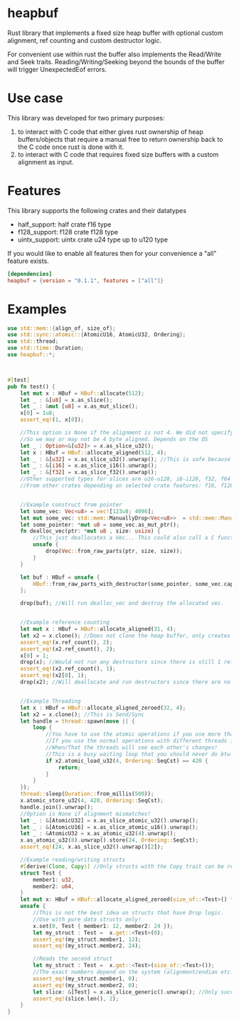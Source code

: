 # heapbuf
Rust library that implements a fixed size heap buffer with optional custom alignment, ref counting and custom destructor logic.

For convenient use within rust the buffer also implements the Read/Write and Seek traits.
Reading/Writing/Seeking beyond the bounds of the buffer will trigger UnexpectedEof errors.

# Use case
This library was developed for two primary purposes:
1. to interact with C code that either gives rust ownership of heap buffers/objects that require a manual free
to return ownership back to the C code once rust is done with it. 
2. to interact with C code that requires fixed size buffers with a custom alignment as input.

# Features
This library supports the following crates and their datatypes
- half_support: half crate f16 type 
- f128_support: f128 crate f128 type
- uintx_support: uintx crate u24 type up to u120 type 

If you would like to enable all features then for your convenience a "all" feature exists.
```toml
[dependencies]
heapbuf = {version = "0.1.1", features = ["all"]}
```

# Examples
```rust
use std::mem::{align_of, size_of};
use std::sync::atomic::{AtomicU16, AtomicU32, Ordering};
use std::thread;
use std::time::Duration;
use heapbuf::*;



#[test]
pub fn test() {
    let mut x : HBuf = HBuf::allocate(512);
    let _ : &[u8] = x.as_slice();
    let _ : &mut [u8] = x.as_mut_slice();
    x[0] = 1u8;
    assert_eq!(1, x[0]);

    //This option is None if the alignment is not 4. We did not specify alignment when allocating
    //So we may or may not be 4 byte aligned. Depends on the OS
    let _ : Option<&[u32]> = x.as_slice_u32();
    let x : HBuf = HBuf::allocate_aligned(512, 4);
    let _ : &[u32] = x.as_slice_u32().unwrap(); //This is safe because our alignment is 4!
    let _ : &[i16] = x.as_slice_i16().unwrap();
    let _ : &[f32] = x.as_slice_f32().unwrap();
    //Other supported types for slices are u16-u128, i8-i128, f32, f64
    //From other crates depending on selected crate features: f16, f128, u24...,


    //Example construct from pointer
    let some_vec: Vec<u8> = vec![123u8; 4096];
    let mut some_vec: std::mem::ManuallyDrop<Vec<u8>>  = std::mem::ManuallyDrop::new(some_vec);
    let some_pointer: *mut u8 = some_vec.as_mut_ptr();
    fn dealloc_vec(ptr: *mut u8 , size: usize) {
        //This just deallocates a Vec... This could also call a C function
        unsafe {
            drop(Vec::from_raw_parts(ptr, size, size));
        }
    }

    let buf : HBuf = unsafe {
        HBuf::from_raw_parts_with_destructor(some_pointer, some_vec.capacity(), dealloc_vec)
    };

    drop(buf); //Will run dealloc_vec and destroy the allocated vec.


    //Example reference counting
    let mut x : HBuf = HBuf::allocate_aligned(31, 4);
    let x2 = x.clone(); //Does not clone the heap buffer, only creates another reference. just lice Rc.clone()
    assert_eq!(x.ref_count(), 2);
    assert_eq!(x2.ref_count(), 2);
    x[0] = 1;
    drop(x); //Would not run any destructors since there is still 1 reference.
    assert_eq!(x2.ref_count(), 1);
    assert_eq!(x2[0], 1);
    drop(x2); //Will deallocate and run destructors since there are no more references.


    //Example Threading
    let x : HBuf = HBuf::allocate_aligned_zeroed(32, 4);
    let x2 = x.clone(); //This is Send/Sync
    let handle = thread::spawn(move || {
        loop {
            //You have to use the atomic operations if you use more than one thread
            //If you use the normal operations with different threads involved then there is no guarantee
            //When/That the threads will see each other's changes!
            //This is a busy waiting loop that you should never do btw!
            if x2.atomic_load_u32(4, Ordering::SeqCst) == 420 {
                return;
            }
        }
    });
    thread::sleep(Duration::from_millis(500));
    x.atomic_store_u32(4, 420, Ordering::SeqCst);
    handle.join().unwrap();
    //Option is None if alignment mismatches!
    let _ : &[AtomicU32] = x.as_slice_atomic_u32().unwrap();
    let _ : &[AtomicU16] = x.as_slice_atomic_u16().unwrap();
    let _ : &AtomicU32 = x.as_atomic_u32(4).unwrap();
    x.as_atomic_u32(8).unwrap().store(24, Ordering::SeqCst);
    assert_eq!(24, x.as_slice_u32().unwrap()[2]);

    //Example reading/writing structs
    #[derive(Clone, Copy)] //Only structs with the Copy trait can be read!
    struct Test {
        member1: u32,
        member2: u64,
    }
    let mut x: HBuf = HBuf::allocate_aligned_zeroed(size_of::<Test>() * 2, align_of::<Test>());
    unsafe {
        //This is not the best idea on structs that have Drop logic.
        //Use with pure data structs only!
        x.set(0, Test { member1: 12, member2: 24 });
        let my_struct : Test =  x.get::<Test>(0);
        assert_eq!(my_struct.member1, 12);
        assert_eq!(my_struct.member2, 24);

        //Reads the second struct
        let my_struct : Test =  x.get::<Test>(size_of::<Test>());
        //The exact numbers depend on the system (alignment/endian etc.)
        assert_eq!(my_struct.member1, 0);
        assert_eq!(my_struct.member2, 0);
        let slice: &[Test] = x.as_slice_generic().unwrap(); //Only succeeds if buffer is properly aligned
        assert_eq!(slice.len(), 2);
    }
}
```